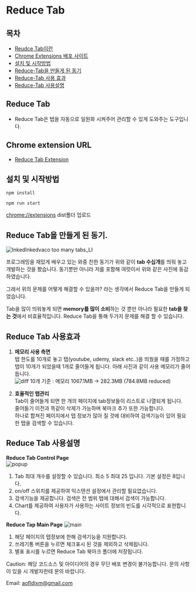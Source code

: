 # Reduce Tab

## 목차

- [Reudce Tab이란](#reduce-tab)
- [Chrome Extensions 배포 사이트](#chrome-extension-url)
- [설치 및 시작방법](#설치-및-시작방법)
- [Reduce-Tab을 만들게 된 동기](#reduce-tab을-만들게-된-동기)
- [Reduce-Tab 사용 효과](#reduce-tab-사용효과)
- [Reduce-Tab 사용설명](#reduce-tab-사용설명)

## Reduce Tab

- Reduce Tab은 탭을 자동으로 일원화 시켜주어 관리할 수 있게 도와주는 도구입니다.

## Chrome extension URL

- [Reduce Tab Extension](https://chrome.google.com/webstore/detail/reduce-tab/ddojcdkpfcpomfndebldefeepgndiboi?hl=ko&authuser=0)

## 설치 및 시작방법

```
npm install

npm run start
```

[chrome://extensions](chrome://extensions) dist폴더 업로드

## Reduce Tab을 만들게 된 동기.

![InkedInkedvaco too many tabs_LI](https://user-images.githubusercontent.com/38717176/158215396-64a7c434-f06a-4ea1-9129-d64495cb87ac.jpg)

프로그래밍을 재밌게 배우고 있는 와중 친한 동기가 위와 같이 **tab 수십개**를 띄워 놓고 개발하는 것을 봤습니다. 동기뿐만 아니라 저를 포함해 여럿이서 위와 같은 사진에 동감하였습니다.

그래서 위의 문제를 어떻게 해결할 수 있을까? 라는 생각에서 Reduce Tab을 만들게 되었습니다.

Tab을 많이 띄워놓게 되면 **memory를 많이 소비**하는 것 뿐만 아니라 필요한 **tab을 찾는 것**에서 비효율적입니다. Reduce Tab을 통해 두가지 문제를 해결 할 수 있습니다.

## Reduce Tab 사용효과

1. **메모리 사용 측면**  
   탭 한도를 10개로 놓고 탭(youtube, udemy, slack etc..)을 띄웠을 때를 가정하고 탭이 10개가 되었을때 1개로 줄어들게 됩니다. 아래 사진과 같이 사용 메모리가 줄어듭니다.  
   ![diff](https://user-images.githubusercontent.com/38717176/158220008-8b90b589-61f0-4dc4-ab41-75bca0ea06c8.png)
   10개 기준 : 메모리 1067.1MB -> 282.3MB (784.8MB reduced)

2. **효율적인 탭관리**  
   Tab이 줄어들게 되면 한 개의 페이지에 tab정보들이 리스트로 나열되게 됩니다.  
   줄어들기 이전과 똑같이 삭제가 가능하며 북마크 추가 또한 가능합니다.  
   하나로 합쳐진 페이지에서 탭 정보가 많아 질 것에 대비하여 검색기능이 있어 필요한 탭을 검색할 수 있습니다.

## Reduce Tab 사용설명

**Reduce Tab Control Page**  
![popup](https://user-images.githubusercontent.com/38717176/158220540-438c28e3-1625-4a50-89af-a28ba5382c21.png)

1. Tab 최대 개수를 설정할 수 있습니다. 최소 5 최대 25 입니다. 기본 설정은 8입니다.
2. on/off 스위치를 제공하여 익스텐션 설정에서 관리할 필요없습니다.
3. 검색기능을 제공합니다. 검색은 전 범위 탭에 대해서 검색이 가능합니다.
4. Chart를 제공하여 사용자가 사용하는 사이트 정보의 빈도를 시각적으로 표현합니다.

**Reduce Tap Main Page**
![main](https://user-images.githubusercontent.com/38717176/158220855-52658645-6d32-48c6-a871-e1a1ff5641fe.png)

1. 해당 페이지의 탭정보에 한해 검색기능을 지원합니다.
2. 쓰레기통 버튼을 누르면 체크표시 된 것을 제외하고 삭제됩니다.
3. 별표 표시를 누르면 Reduce Tab 북마크 폴더에 저장됩니다.

Caution: 해당 코드소스 및 아이디어의 경우 무단 배포 변경이 불가능합니다. 문의 사항이 있을 시 개발자한테 문의 바랍니다.

Email: aofldjxm@gmail.com
